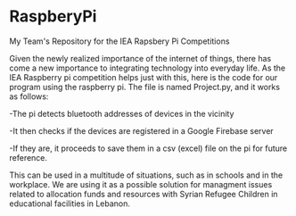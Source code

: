 # RaspberyPi
My Team's Repository for the IEA Rapsbery Pi Competitions

Given  the newly realized importance of the internet of things, there has come a new importance to integrating technology into everyday life. 
As the IEA Raspberry pi competition helps just with this, here is the code for our program using the raspberry pi.
The file is named Project.py, and it works as follows:

-The pi detects bluetooth addresses of devices in the vicinity

-It then checks if the devices are registered in a Google Firebase server

-If they are, it proceeds to save them in a csv (excel) file on the pi for future reference.

This can be used in a multitude of situations, such as in schools and in the workplace. We are using it as a possible solution for managment issues related to allocation funds and resources with Syrian Refugee Children in educational facilities in Lebanon.
